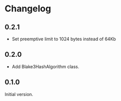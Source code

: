 # Changelog

## 0.2.1

- Set preemptive limit to 1024 bytes instead of 64Kb

## 0.2.0

- Add Blake3HashAlgorithm class.

## 0.1.0

Initial version.